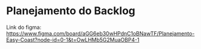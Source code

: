 # Planejamento do Backlog
Link do figma: https://www.figma.com/board/aGG6eb30wHPdnC1oBNawTF/Planejamento-Easy-Coast?node-id=0-1&t=OwLHMb5G2MuaOBP4-1

